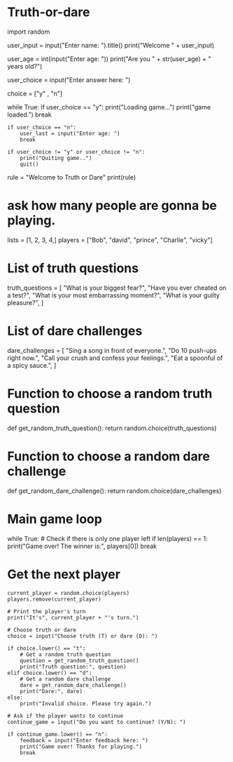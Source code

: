 # Truth-or-dare
import random

user_input = input("Enter name: ").title()
print("Welcome " + user_input)

user_age = int(input("Enter age: "))
print("Are you " + str(user_age) + " years old?")

user_choice = input("Enter answer here: ")

choice = ["y" , "n"]

while True:
    if user_choice == "y":
        print("Loading game...")
        print("game loaded.")
        break

    if user_choice == "n":
        user_last = input("Enter age: ")
        break

    if user_choice != "y" or user_choice != "n":
        print("Quiting game..")
        quit()
   
rule = "Welcome to Truth or Dare"
print(rule)

# ask how many people are gonna be playing.
lists = [1, 2, 3, 4,]
players = ["Bob", "david", "prince", "Charlie", "vicky"]

# List of truth questions
truth_questions = [
    "What is your biggest fear?",
    "Have you ever cheated on a test?",
    "What is your most embarrassing moment?",
    "What is your guilty pleasure?",
]

# List of dare challenges
dare_challenges = [
    "Sing a song in front of everyone.",
    "Do 10 push-ups right now.",
    "Call your crush and confess your feelings.",
    "Eat a spoonful of a spicy sauce.",
]

# Function to choose a random truth question
def get_random_truth_question():
    return random.choice(truth_questions)

# Function to choose a random dare challenge
def get_random_dare_challenge():
    return random.choice(dare_challenges)

# Main game loop
while True:
    # Check if there is only one player left
    if len(players) == 1:
        print("Game over! The winner is:", players[0])
        break

  # Get the next player
    current_player = random.choice(players)
    players.remove(current_player)
    
    # Print the player's turn
    print("It's", current_player + "'s turn.")
    
    # Choose truth or dare
    choice = input("Choose truth (T) or dare (D): ")
    
    if choice.lower() == "t":
        # Get a random truth question
        question = get_random_truth_question()
        print("Truth question:", question)
    elif choice.lower() == "d":
        # Get a random dare challenge
        dare = get_random_dare_challenge()
        print("Dare:", dare)
    else:
        print("Invalid choice. Please try again.")
    
    # Ask if the player wants to continue
    continue_game = input("Do you want to continue? (Y/N): ")
    
    if continue_game.lower() == "n":
        feedback = input("Enter feedback here: ")
        print("Game over! Thanks for playing.")
        break
    

